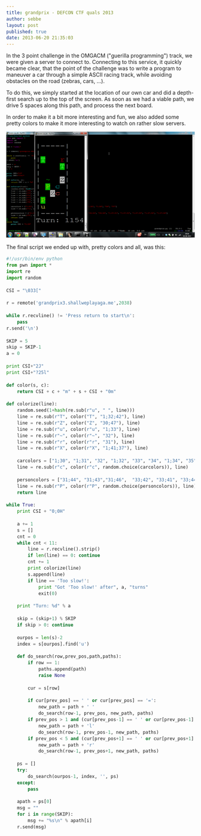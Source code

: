 ```yaml
---
title: grandprix - DEFCON CTF quals 2013
author: sebbe
layout: post
published: true
date: 2013-06-20 21:35:03
---
```


In the 3 point challenge in the OMGACM ("guerilla programming") track, we were given a server to connect to. Connecting to this service, it quickly became clear, that the point of the challenge was to write a program to maneuver a car through a simple ASCII racing track, while avoiding obstacles on the road (zebras, cars, ...).

To do this, we simply started at the location of our own car and did a depth-first search up to the top of the screen. As soon as we had a viable path, we drive 5 spaces along this path, and process the next board.

In order to make it a bit more interesting and fun, we also added some pretty colors to make it more interesting to watch on rather slow servers.

![Racers gonna race](/public/img/grandprix.png )

The final script we ended up with, pretty colors and all, was this:

```python
#!/usr/bin/env python
from pwn import *
import re
import random

CSI = "\033["

r = remote('grandprix3.shallweplayaga.me',2038)

while r.recvline() != 'Press return to start\n':
    pass
r.send('\n')

SKIP = 5
skip = SKIP-1
a = 0

print CSI+"2J"
print CSI+"?25l"

def color(s, c):
    return CSI + c + "m" + s + CSI + "0m"

def colorize(line):
    random.seed(1+hash(re.sub(r"u", " ", line)))
    line = re.sub(r"T", color("T", "1;32;42"), line)
    line = re.sub(r"Z", color("Z", "30;47"), line)
    line = re.sub(r"u", color(r"u", "1;33"), line)
    line = re.sub(r"~", color(r"~", "32"), line)
    line = re.sub(r"r", color(r"r", "31"), line)
    line = re.sub(r"X", color(r"X", "1;41;37"), line)

    carcolors = ["1;30", "1;31", "32", "1;32", "33", "34", "1;34", "35", "1;35", "1;36", "36", "37"]
    line = re.sub(r"c", color(r"c", random.choice(carcolors)), line)

    personcolors = ["31;44", "31;43","31;46",  "33;42", "33;41", "33;44", "33;35", "33;36", "1;37;41", "1;37;42", "1;37;44", "1;37;45", "1;37;46"]
    line = re.sub(r"P", color(r"P", random.choice(personcolors)), line)
    return line

while True:
    print CSI + "0;0H"

    a += 1
    s = []
    cnt = 0
    while cnt < 11:
        line = r.recvline().strip()
        if len(line) == 0: continue
        cnt += 1
        print colorize(line)
        s.append(line)
        if line == 'Too slow!':
            print "Got 'Too slow!' after", a, "turns"
            exit(0)

    print "Turn: %d" % a

    skip = (skip+1) % SKIP
    if skip > 0: continue

    ourpos = len(s)-2
    index = s[ourpos].find('u')

    def do_search(row,prev_pos,path,paths):
        if row == 1:
            paths.append(path)
            raise None

        cur = s[row]

        if cur[prev_pos] == ' ' or cur[prev_pos] == '=':
            new_path = path + ' '
            do_search(row-1, prev_pos, new_path, paths)
        if prev_pos > 1 and (cur[prev_pos-1] == ' ' or cur[prev_pos-1] == '='):
            new_path = path + 'l'
            do_search(row-1, prev_pos-1, new_path, paths)
        if prev_pos < 5 and (cur[prev_pos+1] == ' ' or cur[prev_pos+1] == '='):
            new_path = path + 'r'
            do_search(row-1, prev_pos+1, new_path, paths)

    ps = []
    try:
        do_search(ourpos-1, index, '', ps)
    except:
        pass

    apath = ps[0]
    msg = ""
    for i in range(SKIP):
        msg += "%s\n" % apath[i]
    r.send(msg)
```
